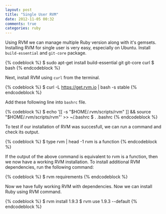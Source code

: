 ```yaml
---
layout: post
title: "Single User RVM"
date: 2012-11-05 00:32
comments: true
categories: ruby
---
```


Using RVM we can manage multiple Ruby version along with it's gemsets. Installing RVM for single user is very easy, especially on Ubuntu. Install `build-essential` and `git-core` package.

{% codeblock %}
$ sudo apt-get install build-essential git git-core curl
$ bash
{% endcodeblock %}

Next, install RVM using `curl` from the terminal.

{% codeblock %}
$ curl -L https://get.rvm.io | bash -s stable
{% endcodeblock %}

Add these following line into `bashrc` file.

{% codeblock %}
$ echo '[[ -s "$HOME/.rvm/scripts/rvm" ]] && source "$HOME/.rvm/scripts/rvm"' >> ~/.bashrc
$ . .bashrc
{% endcodeblock %}

To test if our installation of RVM was succesfull, we can run a command and check its output.

{% codeblock %}
$ type rvm | head -1
rvm is a function
{% endcodeblock %}

If the output of the above command is equivalent to rvm is a function, then we now have a working RVM installation. To install additional RVM dependencies, run the following command:

{% codeblock %}
$ rvm requirements
{% endcodeblock %}

Now we have fully working RVM with dependencies. Now we can install Ruby using RVM command.

{% codeblock %}
$ rvm install 1.9.3
$ rvm use 1.9.3 --default
{% endcodeblock %}
